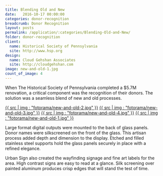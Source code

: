 ```yaml
---
title: Blending Old and New
date:   2016-10-17 00:00:00
categories: donor-recognition
breadcrumb: Donor Recognition
layout: posts
permalink: /application/:categories/Blending-Old-and-New/
folder: donor-recognition
client:
  name: Historical Society of Pennsylvania
  site: http://www.hsp.org
design: 
  name: Cloud Gehshan Associates
  site: http://cloudgehshan.com
image: new-and-old-1.jpg
count_of_image: 4
---
```

<div class="col-xs-12 col-sm-12 col-md-12 col-lg-12">
  <p class="application-item__content application-item__content--top">
   When The Historical Society of Pennsylvania completed a $5.7M renovation, a critical component was the recognition of their donors. The solution was a seamless blend of new and old processes.
  </p>
  <div class="fotorama application-item__slider" data-nav="thumbs" data-thumbheight="109" border-width="3">
    <a {{ href | img : "fotorama/new-and-old-2.jpg" }}>{{ src | img : "fotorama/new-and-old-2.jpg" }}</a>
    <a {{ href | img : "fotorama/new-and-old-3.jpg" }}>{{ src | img : "fotorama/new-and-old-3.jpg" }}</a>
    <a {{ href | img : "fotorama/new-and-old-4.jpg" }}>{{ src | img : "fotorama/new-and-old-4.jpg" }}</a>
    <a {{ href | img : "fotorama/new-and-old-1.jpg" }}>{{ src | img : "fotorama/new-and-old-1.jpg" }}</a>
  </div>
  <div class="visible-xs application-item__icon-slider">
      <i class="icon-swipe"></i>
    </div>
  <p class="application-item__content application-item__content--bottom">
    Large format digital outputs were mounted to the back of glass panels. Donor names were silkscreened on the front of the glass. This artisan process added depth and dimension to the display.  Etched and filled stainless steel supports hold the glass panels securely in place with a refined elegance.
  </p>
  <p class="application-item__content application-item__content--bottom">
    Urban Sign also created the wayfinding signage and fine art labels for the area. High contrast signs are easy to read at a glance. Silk screening over painted aluminum produces crisp edges that will stand the test of time.
  </p>
</div>
